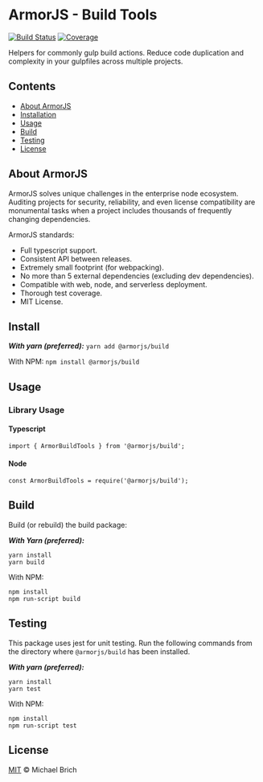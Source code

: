 
# ArmorJS - Build Tools

[![Build Status](https://travis-ci.com/armorjs/build.svg?branch=master)](https://travis-ci.com/armorjs/build) [![Coverage](https://sonarcloud.io/api/project_badges/measure?project=armorjs_build&metric=coverage)](https://sonarcloud.io/dashboard?id=armorjs_build)

Helpers for commonly gulp build actions. Reduce code duplication and complexity in your gulpfiles across multiple projects.

## Contents
- [About ArmorJS](#about-armorjs)
- [Installation](#Installation)
- [Usage](#usage)
- [Build](#build)
- [Testing](#testing)
- [License](#license)

## About ArmorJS
ArmorJS solves unique challenges in the enterprise node ecosystem. Auditing projects for security, reliability, and even license compatibility are monumental tasks when a project includes thousands of frequently changing dependencies.

ArmorJS standards:
* Full typescript support.
* Consistent API between releases.
* Extremely small footprint (for webpacking).
* No more than 5 external dependencies (excluding dev dependencies).
* Compatible with web, node, and serverless deployment.
* Thorough test coverage.
* MIT License.

## Install

***With yarn (preferred):***
```yarn add @armorjs/build```

With NPM:
```npm install @armorjs/build```

## Usage

### Library Usage

#### Typescript
```
import { ArmorBuildTools } from '@armorjs/build';
```

#### Node
```
const ArmorBuildTools = require('@armorjs/build');
```

## Build
Build (or rebuild) the build package:

***With Yarn (preferred):***
```
yarn install
yarn build
```

With NPM:
```
npm install
npm run-script build
```

## Testing

This package uses jest for unit testing. Run the following commands from the directory where `@armorjs/build` has been installed.

***With yarn (preferred):***
```
yarn install
yarn test
```

With NPM:
```
npm install
npm run-script test
```

## License
[MIT](LICENSE) &copy; Michael Brich